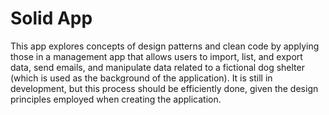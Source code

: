 # Solid App
This app explores concepts of design patterns and clean code by applying those in a management app that allows users to import, list, and export data, send emails, and manipulate data related to a fictional dog shelter (which is used as the background of the application). It is still in development, but this process should be efficiently done, given the design principles employed when creating the application.
